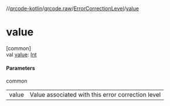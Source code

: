 //[qrcode-kotlin](../../../index.md)/[qrcode.raw](../index.md)/[ErrorCorrectionLevel](index.md)/[value](value.md)

# value

[common]\
val [value](value.md): [Int](https://kotlinlang.org/api/latest/jvm/stdlib/kotlin/-int/index.html)

#### Parameters

common

| | |
|---|---|
| value | Value associated with this error correction level |
